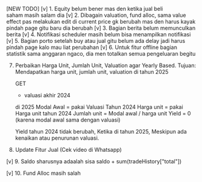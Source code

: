 [NEW TODO]
[v] 1. Equity belum bener mas den ketika jual beli saham masih salam dia
[v] 2. Dibagain valuation, fund alloc, sama value effect pas melakukan edit di current price gk berubah mas den harus kayak pindah page gitu baru dia berubah
[v] 3. Bagian berita belum memunculkan berita
[v] 4. Notifikasi scheduler masih belum bisa menampilkan notifikasi
[v] 5. Bagian porto setelah buy atau jual gitu belum ada delay jadi harus pindah page kalo mau liat perubahan
[v] 6. Untuk fitur offline bagian statistik sama anggaran ngaco, dia men totalkan semua pengeluaran begitu


7. Perbaikan Harga Unit, Jumlah Unit, Valuation agar Yearly Based.
    Tujuan: Mendapatkan harga unit, jumlah unit, valuation di tahun 2025

    GET
    - valuasi akhir 2024

    di 2025
    Modal Awal = pakai Valuasi Tahun 2024
    Harga unit = pakai Harga unit tahun 2024
    Jumlah unit = Modal awal / harga unit
    Yield = 0 (karena modal awal sama dengan valuasi)

    Yield tahun 2024 tidak berubah,
    Ketika di tahun 2025,
    Meskipun ada kenaikan atau penurunan valuasi.

8. Update Fitur Jual (Cek video di Whatsapp)

[v] 9. Saldo sharusnya adaalah sisa saldo + sum(tradeHistory["total"])

[v] 10. Fund Alloc masih salah